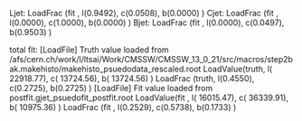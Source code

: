 Ljet: LoadFrac (fit  , l(0.9492),  c(0.0508),  b(0.0000) )
Cjet: LoadFrac (fit  , l(0.0000),  c(1.0000),  b(0.0000) )
Bjet: LoadFrac (fit  , l(0.0000),  c(0.0497),  b(0.9503) )

total fit:
[LoadFile] Truth value loaded from /afs/cern.ch/work/l/ltsai/Work/CMSSW/CMSSW_13_0_21/src/macros/step2bak.makehisto/makehisto_psuedodata_rescaled.root
LoadValue(truth, l(  22918.77),  c(  13724.56),  b(  13724.56) )
LoadFrac (truth, l(0.4550),  c(0.2725),  b(0.2725) )
[LoadFile] Fit value loaded from postfit.gjet_psuedofit_postfit.root
LoadValue(fit  , l(  16015.47),  c(  36339.91),  b(  10975.36) )
LoadFrac (fit  , l(0.2529),  c(0.5738),  b(0.1733) )

